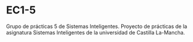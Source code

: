 # EC1-5
Grupo de prácticas 5 de Sistemas Inteligentes.
Proyecto de prácticas de la asignatura Sistemas Inteligentes de la universidad de Castilla La-Mancha.

